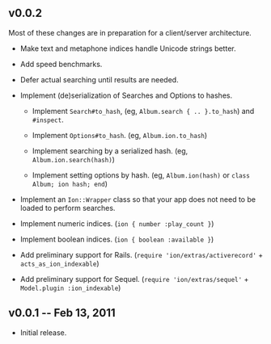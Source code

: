 v0.0.2
------

Most of these changes are in preparation for a client/server architecture.

 * Make text and metaphone indices handle Unicode strings better.

 * Add speed benchmarks.

 * Defer actual searching until results are needed.

 * Implement (de)serialization of Searches and Options to hashes.

     * Implement `Search#to_hash`, (eg, `Album.search { .. }.to_hash`)
       and `#inspect`.

     * Implement `Options#to_hash`. (eg, `Album.ion.to_hash`)

     * Implement searching by a serialized hash. (eg, `Album.ion.search(hash)`)

     * Implement setting options by hash. (eg, `Album.ion(hash)` or `class Album; ion hash; end`)

 * Implement an `Ion::Wrapper` class so that your app does not need to be
   loaded to perform searches.

 * Implement numeric indices. (`ion { number :play_count }`)

 * Implement boolean indices. (`ion { boolean :available }`)

 * Add preliminary support for Rails. (`require 'ion/extras/activerecord'` + `acts_as_ion_indexable`)

 * Add preliminary support for Sequel. (`require 'ion/extras/sequel'` + `Model.plugin :ion_indexable`)

v0.0.1 -- Feb 13, 2011
----------------------

 * Initial release.
